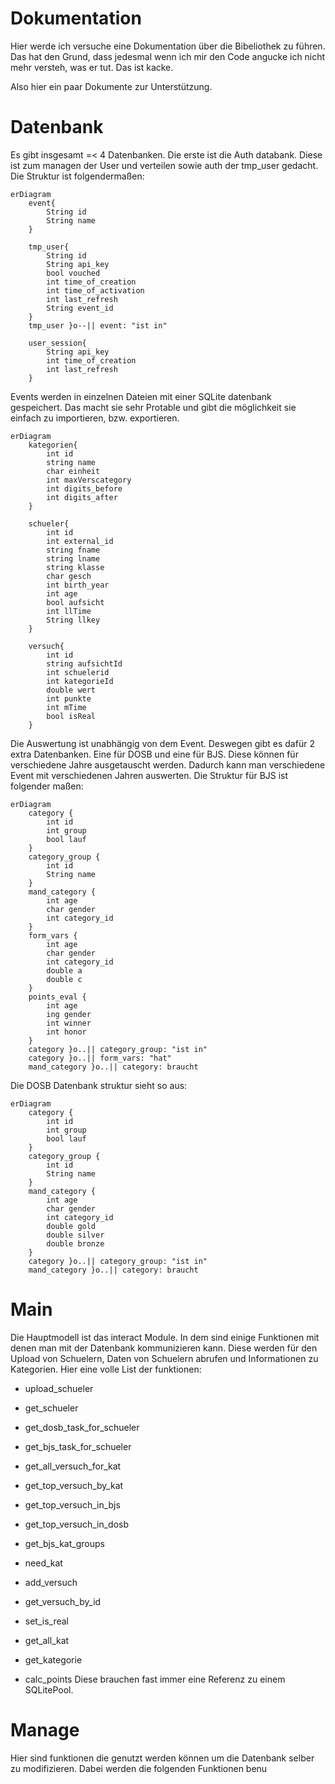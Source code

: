 # Dokumentation
Hier werde ich versuche eine Dokumentation über die Bibeliothek zu führen. Das hat den Grund, dass jedesmal wenn ich mir den Code angucke ich nicht mehr versteh, was er tut. Das ist kacke.

Also hier ein paar Dokumente zur Unterstützung.
# Datenbank
Es gibt insgesamt =< 4 Datenbanken. Die erste ist die Auth databank. Diese ist zum managen der User und verteilen sowie auth der tmp_user gedacht. Die Struktur ist folgendermaßen:
```mermaid
erDiagram
    event{
        String id
        String name
    }

    tmp_user{
        String id
        String api_key
        bool vouched
        int time_of_creation
        int time_of_activation
        int last_refresh
        String event_id
    }
    tmp_user }o--|| event: "ist in"

    user_session{
        String api_key
        int time_of_creation
        int last_refresh
    }
```

Events werden in einzelnen Dateien mit einer SQLite datenbank gespeichert. Das macht sie sehr Protable und gibt die möglichkeit sie einfach zu importieren, bzw. exportieren.
```mermaid
erDiagram
    kategorien{
        int id
        string name
        char einheit
        int maxVerscategory
        int digits_before
        int digits_after
    }

    schueler{
        int id
        int external_id
        string fname
        string lname
        string klasse
        char gesch
        int birth_year
        int age
        bool aufsicht
        int llTime
        String llkey
    }

    versuch{
        int id
        string aufsichtId
        int schuelerid
        int kategorieId
        double wert
        int punkte
        int mTime
        bool isReal
    }
```

Die Auswertung ist unabhängig von dem Event. Deswegen gibt es dafür 2 extra Datenbanken. Eine für DOSB und eine für BJS. Diese können für verschiedene Jahre ausgetauscht werden. Dadurch kann man verschiedene Event mit verschiedenen Jahren auswerten. Die Struktur für BJS ist folgender maßen:

```mermaid
erDiagram
    category {
        int id
        int group
        bool lauf
    }
    category_group {
        int id
        String name
    }
    mand_category {
        int age
        char gender
        int category_id
    }
    form_vars {
        int age
        char gender
        int category_id
        double a
        double c
    }
    points_eval {
        int age
        ing gender
        int winner
        int honor
    }
    category }o..|| category_group: "ist in" 
    category }o..|| form_vars: "hat" 
    mand_category }o..|| category: braucht
```

Die DOSB Datenbank struktur sieht so aus:

```mermaid
erDiagram
    category {
        int id
        int group
        bool lauf
    }
    category_group {
        int id
        String name
    }
    mand_category {
        int age
        char gender
        int category_id
        double gold
        double silver
        double bronze
    }
    category }o..|| category_group: "ist in" 
    mand_category }o..|| category: braucht
```

# Main
Die Hauptmodell ist das interact Module. In dem sind einige Funktionen mit denen man mit der Datenbank kommunizieren kann.
Diese werden für den Upload von Schuelern, Daten von Schuelern abrufen und Informationen zu Kategorien. Hier eine volle List der funktionen:

+ upload_schueler

+ get\_schueler
+ get_dosb_task_for_schueler
+ get_bjs_task_for_schueler
+ get_all_versuch_for_kat
+ get_top_versuch_by_kat
+ get_top_versuch_in_bjs
+ get_top_versuch_in_dosb
+ get_bjs_kat_groups
+ need_kat
+ add_versuch
+ get_versuch_by_id
+ set_is_real
+ get_all_kat
+ get_kategorie
+ calc_points
Diese brauchen fast immer eine Referenz zu einem SQLitePool.

# Manage
Hier sind funktionen die genutzt werden können um die Datenbank selber zu modifizieren. Dabei werden die folgenden Funktionen benu

